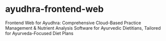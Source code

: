 # ayudhra-frontend-web
Frontend Web for Ayudhra: Comprehensive Cloud-Based Practice Management &amp; Nutrient Analysis Software for Ayurvedic Dietitians, Tailored for Ayurveda-Focused Diet Plans
